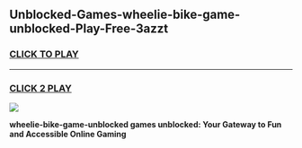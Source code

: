 
## Unblocked-Games-wheelie-bike-game-unblocked-Play-Free-3azzt
<h3>
<a href="https://premium76.site?title=wheelie-bike-game-unblocked&ref=15A">CLICK TO PLAY</a></h3>
<hr>

<h3>
<a href="https://premium76.site?title=wheelie-bike-game-unblocked&ref=15A">CLICK 2 PLAY</a>
  
</h3>

<a href="https://premium76.site?title=wheelie-bike-game-unblocked&ref=15A"><img src="https://clearcache.store/games.png"></a>


**wheelie-bike-game-unblocked games unblocked: Your Gateway to Fun and Accessible Online Gaming**
